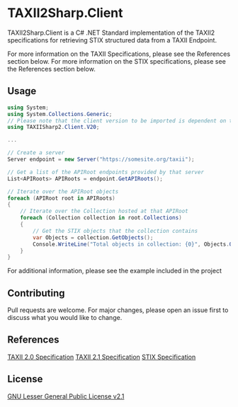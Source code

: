 # TAXII2Sharp.Client

TAXII2Sharp.Client is a C# .NET Standard implementation of the TAXII2 specifications for retrieving STIX structured data from a TAXII Endpoint.

For more information on the TAXII Specifications, please see the References section below.
For more information on the STIX specifications, please see the References section below.


## Usage

```C#
using System;
using System.Collections.Generic;
// Please note that the client version to be imported is dependent on the TAXII Standard version run by the server
using TAXIISharp2.Client.V20;

...

// Create a server
Server endpoint = new Server("https://somesite.org/taxii");

// Get a list of the APIRoot endpoints provided by that server
List<APIRoots> APIRoots = endpoint.GetAPIRoots();

// Iterate over the APIRoot objects
foreach (APIRoot root in APIRoots)
{
    // Iterate over the Collection hosted at that APIRoot 
    foreach (Collection collection in root.Collections)
    {
        // Get the STIX objects that the collection contains
        var Objects = collection.GetObjects();
        Console.WriteLine("Total objects in collection: {0}", Objects.Objects.Length);
    }
}
```
For additional information, please see the example included in the project

## Contributing
Pull requests are welcome. For major changes, please open an issue first to discuss what you would like to change.


## References
[TAXII 2.0 Specification](https://docs.oasis-open.org/cti/taxii/v2.0/taxii-v2.0.pdf)
[TAXII 2.1 Specification](https://docs.oasis-open.org/cti/taxii/v2.1/taxii-v2.1.pdf)
[STIX Specification](https://www.oasis-open.org/committees/download.php/58538/STIX2.0-Draft1-Core.pdf)

## License
[GNU Lesser General Public License v2.1](https://choosealicense.com/licenses/lgpl-3.0/)